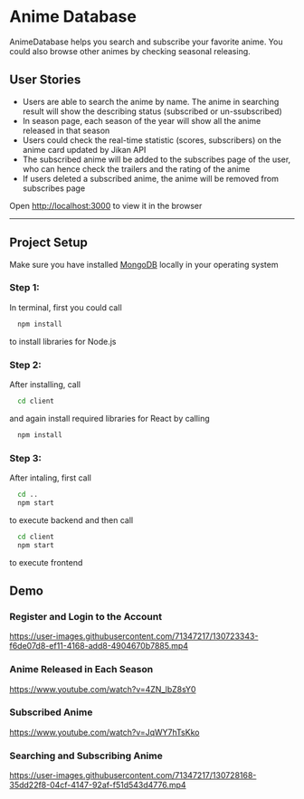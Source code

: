 # Anime Database

<!-- Italics -->
AnimeDatabase helps you search and subscribe your favorite anime. You could also browse other animes by checking seasonal releasing.

## User Stories
- Users are able to search the anime by name. The anime in searching result will show the describing status (subscribed or un-ssubscribed)
- In season page, each season of the year will show all the anime released in that season
- Users could check the real-time statistic (scores, subscribers) on the anime card updated by Jikan API
- The subscribed anime will be added to the subscribes page of the user, who can hence check the trailers and the rating of the anime
- If users deleted a subscribed anime, the anime will be removed from subscribes page

Open [http://localhost:3000](http://localhost:3000) to view it in the browser

<!-- Horizontal Rule -->
---

## Project Setup
Make sure you have installed [MongoDB](https://www.mongodb.com/try/download/community) locally in your operating system
<!-- Code Blocks -->

### Step 1:

In terminal, first you could call
```bash
  npm install
```
to install libraries for Node.js

### Step 2: 

After installing, call
```bash
  cd client
```
and again install required libraries for React by calling
```bash
  npm install
```

### Step 3:

After intaling, first call 
```bash
  cd ..
  npm start
```
to execute backend and then call
```bash
  cd client
  npm start
```
to execute frontend

## Demo

### Register and Login to the Account

https://user-images.githubusercontent.com/71347217/130723343-f6de07d8-ef11-4168-add8-4904670b7885.mp4

### Anime Released in Each Season

https://www.youtube.com/watch?v=4ZN_lbZ8sY0

### Subscribed Anime

https://www.youtube.com/watch?v=JqWY7hTsKko

### Searching and Subscribing Anime 

https://user-images.githubusercontent.com/71347217/130728168-35dd22f8-04cf-4147-92af-f51d543d4776.mp4

